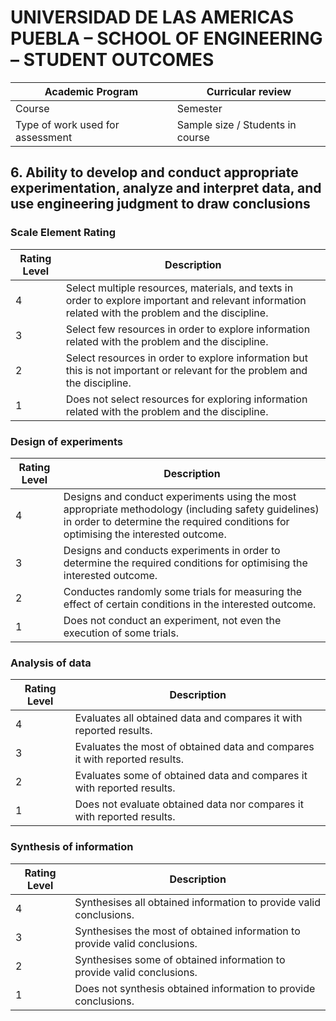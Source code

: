 # UNIVERSIDAD DE LAS AMERICAS PUEBLA – SCHOOL OF ENGINEERING – STUDENT OUTCOMES

| Academic Program | Curricular review |
|------------------|-------------------|
| Course           | Semester          |
| Type of work used for assessment | Sample size / Students in course |

## 6. Ability to develop and conduct appropriate experimentation, analyze and interpret data, and use engineering judgment to draw conclusions

### Scale Element Rating

| Rating Level | Description |
|--------------|-------------|
| 4 | Select multiple resources, materials, and texts in order to explore important and relevant information related with the problem and the discipline. |
| 3 | Select few resources in order to explore information related with the problem and the discipline. |
| 2 | Select resources in order to explore information but this is not important or relevant for the problem and the discipline. |
| 1 | Does not select resources for exploring information related with the problem and the discipline. |

### Design of experiments

| Rating Level | Description |
|--------------|-------------|
| 4 | Designs and conduct experiments using the most appropriate methodology (including safety guidelines) in order to determine the required conditions for optimising the interested outcome. |
| 3 | Designs and conducts experiments in order to determine the required conditions for optimising the interested outcome. |
| 2 | Conductes randomly some trials for measuring the effect of certain conditions in the interested outcome. |
| 1 | Does not conduct an experiment, not even the execution of some trials. |

### Analysis of data

| Rating Level | Description |
|--------------|-------------|
| 4 | Evaluates all obtained data and compares it with reported results. |
| 3 | Evaluates the most of obtained data and compares it with reported results. |
| 2 | Evaluates some of obtained data and compares it with reported results. |
| 1 | Does not evaluate obtained data nor compares it with reported results. |

### Synthesis of information

| Rating Level | Description |
|--------------|-------------|
| 4 | Synthesises all obtained information to provide valid conclusions. |
| 3 | Synthesises the most of obtained information to provide valid conclusions. |
| 2 | Synthesises some of obtained information to provide valid conclusions. |
| 1 | Does not synthesis obtained information to provide conclusions. |